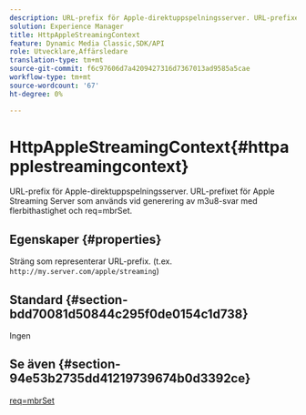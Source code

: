 ```yaml
---
description: URL-prefix för Apple-direktuppspelningsserver. URL-prefixet för Apple Streaming Server som används vid generering av m3u8-svar med flerbithastighet och req=mbrSet.
solution: Experience Manager
title: HttpAppleStreamingContext
feature: Dynamic Media Classic,SDK/API
role: Utvecklare,Affärsledare
translation-type: tm+mt
source-git-commit: f6c97606d7a4209427316d7367013ad9585a5cae
workflow-type: tm+mt
source-wordcount: '67'
ht-degree: 0%

---
```



# HttpAppleStreamingContext{#httpapplestreamingcontext}

URL-prefix för Apple-direktuppspelningsserver. URL-prefixet för Apple Streaming Server som används vid generering av m3u8-svar med flerbithastighet och req=mbrSet.

## Egenskaper {#properties}

Sträng som representerar URL-prefix. (t.ex. `http://my.server.com/apple/streaming`)

## Standard {#section-bdd70081d50844c295f0de0154c1d738}

Ingen

## Se även {#section-94e53b2735dd41219739674b0d3392ce}

[req=mbrSet](../../../../../is-api/http-ref/image-serving-api-ref/c-http-protocol-reference/c-command-reference/r-req/r-mbrset.md#reference-603d75babde74508a878c27bd4cced73)
